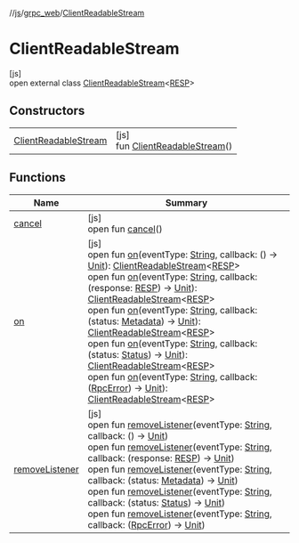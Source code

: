 //[js](../../../index.md)/[grpc_web](../index.md)/[ClientReadableStream](index.md)

# ClientReadableStream

[js]\
open external class [ClientReadableStream](index.md)&lt;[RESP](index.md)&gt;

## Constructors

| | |
|---|---|
| [ClientReadableStream](-client-readable-stream.md) | [js]<br>fun [ClientReadableStream](-client-readable-stream.md)() |

## Functions

| Name | Summary |
|---|---|
| [cancel](cancel.md) | [js]<br>open fun [cancel](cancel.md)() |
| [on](on.md) | [js]<br>open fun [on](on.md)(eventType: [String](https://kotlinlang.org/api/latest/jvm/stdlib/kotlin/-string/index.html), callback: () -&gt; [Unit](https://kotlinlang.org/api/latest/jvm/stdlib/kotlin/-unit/index.html)): [ClientReadableStream](index.md)&lt;[RESP](index.md)&gt;<br>open fun [on](on.md)(eventType: [String](https://kotlinlang.org/api/latest/jvm/stdlib/kotlin/-string/index.html), callback: (response: [RESP](index.md)) -&gt; [Unit](https://kotlinlang.org/api/latest/jvm/stdlib/kotlin/-unit/index.html)): [ClientReadableStream](index.md)&lt;[RESP](index.md)&gt;<br>open fun [on](on.md)(eventType: [String](https://kotlinlang.org/api/latest/jvm/stdlib/kotlin/-string/index.html), callback: (status: [Metadata](../-metadata/index.md)) -&gt; [Unit](https://kotlinlang.org/api/latest/jvm/stdlib/kotlin/-unit/index.html)): [ClientReadableStream](index.md)&lt;[RESP](index.md)&gt;<br>open fun [on](on.md)(eventType: [String](https://kotlinlang.org/api/latest/jvm/stdlib/kotlin/-string/index.html), callback: (status: [Status](../-status/index.md)) -&gt; [Unit](https://kotlinlang.org/api/latest/jvm/stdlib/kotlin/-unit/index.html)): [ClientReadableStream](index.md)&lt;[RESP](index.md)&gt;<br>open fun [on](on.md)(eventType: [String](https://kotlinlang.org/api/latest/jvm/stdlib/kotlin/-string/index.html), callback: ([RpcError](../index.md#-784981774%2FClasslikes%2F754089342)) -&gt; [Unit](https://kotlinlang.org/api/latest/jvm/stdlib/kotlin/-unit/index.html)): [ClientReadableStream](index.md)&lt;[RESP](index.md)&gt; |
| [removeListener](remove-listener.md) | [js]<br>open fun [removeListener](remove-listener.md)(eventType: [String](https://kotlinlang.org/api/latest/jvm/stdlib/kotlin/-string/index.html), callback: () -&gt; [Unit](https://kotlinlang.org/api/latest/jvm/stdlib/kotlin/-unit/index.html))<br>open fun [removeListener](remove-listener.md)(eventType: [String](https://kotlinlang.org/api/latest/jvm/stdlib/kotlin/-string/index.html), callback: (response: [RESP](index.md)) -&gt; [Unit](https://kotlinlang.org/api/latest/jvm/stdlib/kotlin/-unit/index.html))<br>open fun [removeListener](remove-listener.md)(eventType: [String](https://kotlinlang.org/api/latest/jvm/stdlib/kotlin/-string/index.html), callback: (status: [Metadata](../-metadata/index.md)) -&gt; [Unit](https://kotlinlang.org/api/latest/jvm/stdlib/kotlin/-unit/index.html))<br>open fun [removeListener](remove-listener.md)(eventType: [String](https://kotlinlang.org/api/latest/jvm/stdlib/kotlin/-string/index.html), callback: (status: [Status](../-status/index.md)) -&gt; [Unit](https://kotlinlang.org/api/latest/jvm/stdlib/kotlin/-unit/index.html))<br>open fun [removeListener](remove-listener.md)(eventType: [String](https://kotlinlang.org/api/latest/jvm/stdlib/kotlin/-string/index.html), callback: ([RpcError](../index.md#-784981774%2FClasslikes%2F754089342)) -&gt; [Unit](https://kotlinlang.org/api/latest/jvm/stdlib/kotlin/-unit/index.html)) |
